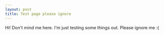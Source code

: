 ```yaml
---
layout: post
title: Test page please ignore
---
```


Hi!  Don't mind me here.  I'm just testing some things out.  Please ignore me :(
